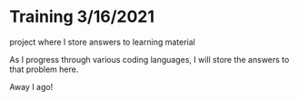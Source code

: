 # Training 3/16/2021
project where I store answers to learning material

As I progress through various coding languages, I will store the answers to that problem here.

Away I ago!
